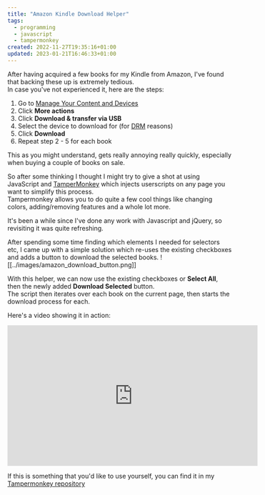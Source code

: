 ```yaml
---
title: "Amazon Kindle Download Helper"
tags:
  - programming
  - javascript
  - tampermonkey
created: 2022-11-27T19:35:16+01:00
updated: 2023-01-21T16:46:33+01:00
---
```


After having acquired a few books for my Kindle from Amazon, I've found that backing these up is extremely tedious.  
In case you've not experienced it, here are the steps:
1. Go to [Manage Your Content and Devices][kindle_manage_content]
2. Click **More actions**
3. Click **Download & transfer via USB**
4. Select the device to download for (for [DRM][wiki_drm] reasons)
5. Click **Download**
6. Repeat step 2 - 5 for each book

This as you might understand, gets really annoying really quickly, especially when buying a couple of books on sale.

So after some thinking I thought I might try to give a shot at using JavaScript and [TamperMonkey][TamperMonkey] which injects userscripts on any page you want to simplify this process.  
Tampermonkey allows you to do quite a few cool things like changing colors, adding/removing features and a whole lot more.

It's been a while since I've done any work with Javascript and jQuery, so revisiting it was quite refreshing.

After spending some time finding which elements I needed for selectors etc, I came up with a simple solution which re-uses the existing checkboxes and adds a button to download the selected books.
![[../images/amazon_download_button.png]]

With this helper, we can now use the existing checkboxes or **Select All**, then the newly added **Download Selected** button.  
The script then iterates over each book on the current page, then starts the download process for each.

Here's a video showing it in action:
<iframe width="560" height="315" src="https://www.youtube.com/embed/3s_imgnmzJQ" title="YouTube video player" frameborder="0" allow="accelerometer; autoplay; clipboard-write; encrypted-media; gyroscope; picture-in-picture" allowfullscreen></iframe>


If this is something that you'd like to use yourself, you can find it in my [Tampermonkey repository][tampermonkey_repository]

[kindle_manage_content]: https://www.amazon.com/hz/mycd/digital-console/contentlist/allcontent/dateDsc
[wiki_drm]: https://en.wikipedia.org/wiki/Digital_rights_management
[tampermonkey]: https://www.tampermonkey.net/
[tampermonkey_repository]: https://github.com/husjon/tampermonkey